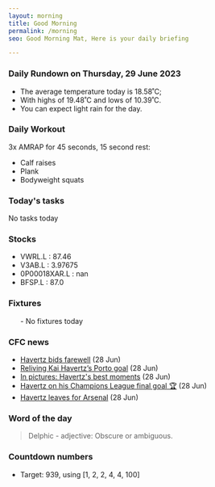 ```yaml
---
layout: morning
title: Good Morning
permalink: /morning
seo: Good Morning Mat, Here is your daily briefing

---
```


<!-- weather_marker starts -->
### Daily Rundown on Thursday, 29 June 2023

- The average temperature today is 18.58˚C;
- With highs of 19.48˚C and lows of 10.39˚C.
- You can expect light rain for the day.

<!-- weather_marker ends -->

### Daily Workout
<!-- workout_marker starts -->
3x AMRAP for 45 seconds, 15 second rest:

- Calf raises
- Plank
- Bodyweight squats

<!-- workout_marker ends -->

### Today's tasks
<!-- task_marker starts -->
No tasks today
<!-- task_marker ends -->

### Stocks

<!-- stocks_marker starts -->

- VWRL.L : 87.46
- V3AB.L : 3.97675
- 0P00018XAR.L : nan
- BFSP.L : 87.0

<!-- stocks_marker ends -->

### Fixtures

<!-- sports_marker starts -->

<ul>
- No fixtures today</ul>

<!-- sports_marker ends -->

### CFC news

<!-- cfc_marker starts -->
- [Havertz bids farewell](https://chelseafc.com/en/news/article/havertz-bids-farewell) (28 Jun)
- [Reliving Kai Havertz’s Porto goal](https://chelseafc.com/en/news/article/reliving-kai-havertzs-porto-goal) (28 Jun)
- [In pictures: Havertz's best moments](https://chelseafc.com/en/news/article/in-pictures-havertzs-best-moments) (28 Jun)
- [Havertz on his Champions League final goal 🏆](https://chelseafc.com/en/video/kai-havertz-remembers-his-champions-league-final-goal) (28 Jun)
- [Havertz leaves for Arsenal](https://chelseafc.com/en/news/article/havertz-leaves-for-arsenal) (28 Jun)

<!-- cfc_marker ends -->

### Word of the day
<!-- word_marker starts -->

 > Delphic - adjective: Obscure or ambiguous.

<!-- word_marker ends -->

### Countdown numbers
<!-- game_marker starts -->

- Target: 939, using [1, 2, 2, 4, 4, 100]

<!-- game_marker ends -->
